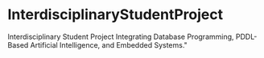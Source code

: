 # InterdisciplinaryStudentProject
Interdisciplinary Student Project Integrating Database Programming, PDDL-Based Artificial Intelligence, and Embedded Systems."
